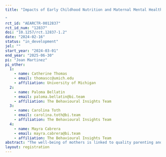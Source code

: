 ```yaml
---
title: "Impacts of Early Childhood Nutrition and Maternal Mental Health Interventions on Child Health and Development
"
rct_id: "AEARCTR-0012837"
rct_id_num: "12837"
doi: "10.1257/rct.12837-1.2"
date: "2024-02-16"
status: "in_development"
jel: ""
start_year: "2024-03-01"
end_year: "2025-06-30"
pi: "Joan Martinez"
pi_other:
  1:
    - name: Catherine Thomas
    - email: thomascc@umich.edu
    - affiliation: University of Michigan
  2:
    - name: Paloma Bellatin
    - email: paloma.bellatin@bi.team
    - affiliation: The Behavioural Insights Team
  3:
    - name: Carolina Toth
    - email: carolina.toth@bi.team
    - affiliation: The Behavioural Insights Team
  4:
    - name: Mayra Cabrera
    - email: mayra.cabrera@bi.team
    - affiliation: The Behavioural Insights Team
abstract: "The well-being of mothers is linked to quality parenting and early-childhood investments. According to research, many parents struggle to adopt new parenting habits that promote child health and development. New parents endure more stress and anxiety in the months after childbirth, making maternal mental health crucial to parental welfare. Can reliable information about early childhood nutrition, maternal well-being, and mental health affect early childhood investments and child health? Is the cognitive and psychological load of finding reliable caregiving practices reduced for parents when they have access to reliable information? This study makes progress on these research questions by establishing the effects of a caregiver assistance program that offers information on best practices for child health and nutrition and psychosocial interventions designed to enhance engagement in these practices and maternal well-being."
layout: registration
---
```


